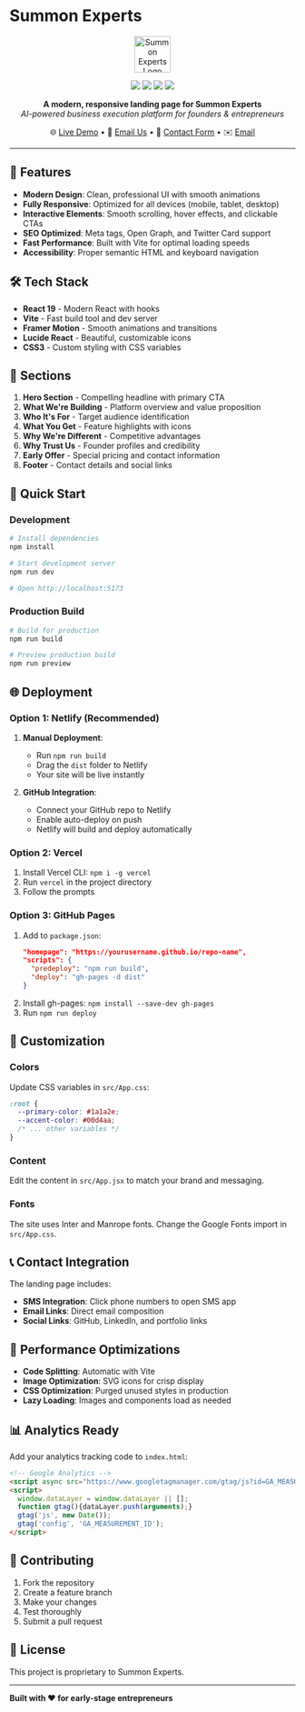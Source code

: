 # Summon Experts

<p align="center">
  <img src="https://summonexperts.com/favicon.svg" alt="Summon Experts Logo" width="64" />
</p>

<p align="center">
  <img src="https://img.shields.io/badge/Next.js-15-black?logo=nextdotjs" />
  <img src="https://img.shields.io/badge/TypeScript-5-blue?logo=typescript" />
  <img src="https://img.shields.io/badge/Tailwind_CSS-3.0-38bdf8?logo=tailwindcss" />
  <img src="https://img.shields.io/badge/Netlify-Deploy-brightgreen?logo=netlify" />
</p>

<p align="center">
  <b>A modern, responsive landing page for Summon Experts</b><br/>
  <i>AI-powered business execution platform for founders & entrepreneurs</i>
</p>

<p align="center">
  🌐 <a href="https://summonexperts.com">Live Demo</a> •
  📧 <a href="mailto:hello@summonexperts.com">Email Us</a> •
💬 <a href="#early-offer">Contact Form</a> •
      ✉️ <a href="mailto:hello@summonexperts.com">Email</a>
</p>

---

## 🚀 Features

- **Modern Design**: Clean, professional UI with smooth animations
- **Fully Responsive**: Optimized for all devices (mobile, tablet, desktop)
- **Interactive Elements**: Smooth scrolling, hover effects, and clickable CTAs
- **SEO Optimized**: Meta tags, Open Graph, and Twitter Card support
- **Fast Performance**: Built with Vite for optimal loading speeds
- **Accessibility**: Proper semantic HTML and keyboard navigation

## 🛠️ Tech Stack

- **React 19** - Modern React with hooks
- **Vite** - Fast build tool and dev server
- **Framer Motion** - Smooth animations and transitions
- **Lucide React** - Beautiful, customizable icons
- **CSS3** - Custom styling with CSS variables

## 📱 Sections

1. **Hero Section** - Compelling headline with primary CTA
2. **What We're Building** - Platform overview and value proposition
3. **Who It's For** - Target audience identification
4. **What You Get** - Feature highlights with icons
5. **Why We're Different** - Competitive advantages
6. **Why Trust Us** - Founder profiles and credibility
7. **Early Offer** - Special pricing and contact information
8. **Footer** - Contact details and social links

## 🚀 Quick Start

### Development

```bash
# Install dependencies
npm install

# Start development server
npm run dev

# Open http://localhost:5173
```

### Production Build

```bash
# Build for production
npm run build

# Preview production build
npm run preview
```

## 🌐 Deployment

### Option 1: Netlify (Recommended)

1. **Manual Deployment**:
   - Run `npm run build`
   - Drag the `dist` folder to Netlify
   - Your site will be live instantly

2. **GitHub Integration**:
   - Connect your GitHub repo to Netlify
   - Enable auto-deploy on push
   - Netlify will build and deploy automatically

### Option 2: Vercel

1. Install Vercel CLI: `npm i -g vercel`
2. Run `vercel` in the project directory
3. Follow the prompts

### Option 3: GitHub Pages

1. Add to `package.json`:
   ```json
   "homepage": "https://yourusername.github.io/repo-name",
   "scripts": {
     "predeploy": "npm run build",
     "deploy": "gh-pages -d dist"
   }
   ```
2. Install gh-pages: `npm install --save-dev gh-pages`
3. Run `npm run deploy`

## 🎨 Customization

### Colors
Update CSS variables in `src/App.css`:
```css
:root {
  --primary-color: #1a1a2e;
  --accent-color: #00d4aa;
  /* ... other variables */
}
```

### Content
Edit the content in `src/App.jsx` to match your brand and messaging.

### Fonts
The site uses Inter and Manrope fonts. Change the Google Fonts import in `src/App.css`.

## 📞 Contact Integration

The landing page includes:
- **SMS Integration**: Click phone numbers to open SMS app
- **Email Links**: Direct email composition
- **Social Links**: GitHub, LinkedIn, and portfolio links

## 🔧 Performance Optimizations

- **Code Splitting**: Automatic with Vite
- **Image Optimization**: SVG icons for crisp display
- **CSS Optimization**: Purged unused styles in production
- **Lazy Loading**: Images and components load as needed

## 📊 Analytics Ready

Add your analytics tracking code to `index.html`:
```html
<!-- Google Analytics -->
<script async src="https://www.googletagmanager.com/gtag/js?id=GA_MEASUREMENT_ID"></script>
<script>
  window.dataLayer = window.dataLayer || [];
  function gtag(){dataLayer.push(arguments);}
  gtag('js', new Date());
  gtag('config', 'GA_MEASUREMENT_ID');
</script>
```

## 🤝 Contributing

1. Fork the repository
2. Create a feature branch
3. Make your changes
4. Test thoroughly
5. Submit a pull request

## 📄 License

This project is proprietary to Summon Experts.

---

**Built with ❤️ for early-stage entrepreneurs**
